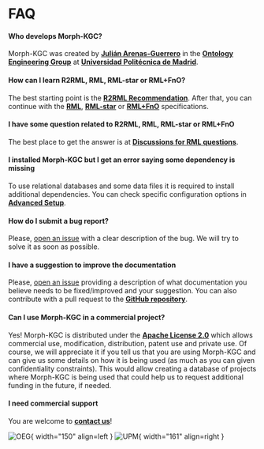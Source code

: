# FAQ

#### Who develops Morph-KGC?
Morph-KGC was created by **[Julián Arenas-Guerrero](https://github.com/ArenasGuerreroJulian/)** in the **[Ontology Engineering Group](https://oeg.fi.upm.es)** at **[Universidad Politécnica de Madrid](https://www.upm.es/internacional)**.

#### How can I learn R2RML, RML, RML-star or RML+FnO?
The best starting point is the **[R2RML Recommendation](https://www.w3.org/TR/r2rml/)**. After that, you can continue with the **[RML](https://rml.io/specs/rml/)**, **[RML-star](https://kg-construct.github.io/rml-star-spec/)** or **[RML+FnO](https://kg-construct.github.io/fnml-spec/)** specifications.

#### I have some question related to R2RML, RML, RML-star or RML+FnO
The best place to get the answer is at **[Discussions for RML questions](https://github.com/kg-construct/rml-questions/discussions)**.

#### I installed Morph-KGC but I get an error saying some dependency is missing
To use relational databases and some data files it is required to install additional dependencies. You can check specific configuration options in **[Advanced Setup](https://morph-kgc.readthedocs.io/en/latest/documentation/#advanced-setup)**.

#### How do I submit a bug report?
Please, [open an issue](https://github.com/morph-kgc/morph-kgc/issues/new/choose) with a clear description of the bug. We will try to solve it as soon as possible.

#### I have a suggestion to improve the documentation
Please, [open an issue](https://github.com/morph-kgc/morph-kgc/issues/new/choose) providing a description of what documentation you believe needs to be fixed/improved and your suggestion. You can also contribute with a pull request to the **[GitHub repository](https://github.com/morph-kgc/morph-kgc/tree/main/docs)**.

#### Can I use Morph-KGC in a commercial project?
Yes! Morph-KGC is distributed under the **[Apache License 2.0](https://github.com/morph-kgc/morph-kgc/blob/main/LICENSE)** which allows  commercial use, modification, distribution, patent use and private use. Of course, we will appreciate it if you tell us that you are using Morph-KGC and can give us some details on how it is being used (as much as you can given confidentiality constraints). This would allow creating a database of projects where Morph-KGC is being used that could help us to request additional funding in the future, if needed.

#### I need commercial support
You are welcome to **[contact us](mailto:julian.arenas.guerrero@upm.es)**!

![OEG](assets/logo-oeg.png){ width="150" align=left } ![UPM](assets/logo-upm.png){ width="161" align=right }
